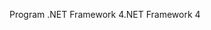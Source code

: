 <span data-ttu-id="fd462-101">Program .NET Framework 4</span><span class="sxs-lookup"><span data-stu-id="fd462-101">.NET Framework 4</span></span>
